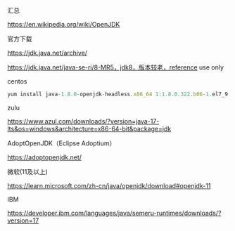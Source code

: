 汇总

https://en.wikipedia.org/wiki/OpenJDK



官方下载

https://jdk.java.net/archive/

https://jdk.java.net/java-se-ri/8-MR5，jdk8，版本较老，reference use only



centos

```javascript
yum install java-1.8.0-openjdk-headless.x86_64 1:1.8.0.322.b06-1.el7_9
```



zulu

https://www.azul.com/downloads/?version=java-17-lts&os=windows&architecture=x86-64-bit&package=jdk



AdoptOpenJDK（Eclipse Adoptium）

https://adoptopenjdk.net/



微软(11及以上)

https://learn.microsoft.com/zh-cn/java/openjdk/download#openjdk-11



IBM

https://developer.ibm.com/languages/java/semeru-runtimes/downloads/?version=17

